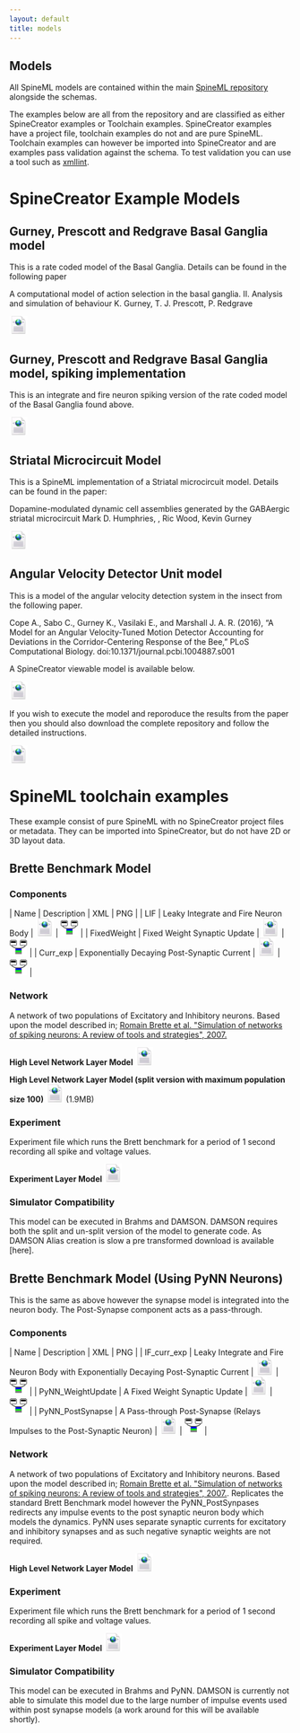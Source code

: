 ```yaml
---
layout: default
title: models
---
```


Models
-----

All SpineML models are contained within the main [SpineML repository](https://github.com/SpineML/spineml) alongside the schemas.

The examples below are all from the repository and are classified as either SpineCreator examples or Toolchain examples. SpineCreator examples have a project file, toolchain examples do not and are pure SpineML. Toolchain examples can however be imported into SpineCreator and are examples pass validation against the schema. To test validation you can use a tool such as [xmllint](http://xmlsoft.org/xmllint.html).

# SpineCreator Example Models

## Gurney, Prescott and Redgrave Basal Ganglia model

This is a rate coded model of the Basal Ganglia. Details can be found in the following paper 

A computational model of action selection in the basal ganglia. II. Analysis and simulation of behaviour K. Gurney, T. J. Prescott, P. Redgrave

[![Link to SpineML Model](/public/images/Xml_icon.png)](https://github.com/SpineML/spineml/tree/master/examples/Basal%20Ganglia%20Rate%20Coded)

## Gurney, Prescott and Redgrave Basal Ganglia model, spiking implementation

This is an integrate and fire neuron spiking version of the rate coded model of the Basal Ganglia found above.

[![Link to SpineML Model](/public/images/Xml_icon.png)](https://github.com/SpineML/spineml/tree/master/examples/Basal%20Ganglia%20Spiking)

## Striatal Microcircuit Model

This is a SpineML implementation of a Striatal microcircuit model. Details can be found in the paper:

Dopamine-modulated dynamic cell assemblies generated by the GABAergic striatal microcircuit Mark D. Humphries, , Ric Wood, Kevin Gurney

[![Link to SpineML Model](/public/images/Xml_icon.png)](https://github.com/SpineML/spineml/tree/master/examples/Striatal%20Model)

## Angular Velocity Detector Unit model

This is a model of the angular velocity detection system in the insect from the following paper. 

Cope A., Sabo C., Gurney K., Vasilaki E., and Marshall J. A. R. (2016), “A Model for an Angular Velocity-Tuned Motion Detector Accounting for Deviations in the Corridor-Centering Response of the Bee,” PLoS Computational Biology. doi:10.1371/journal.pcbi.1004887.s001

A SpineCreator viewable model is available below.

[![Link to SpineML Model](/public/images/Xml_icon.png)](https://github.com/SpineML/spineml/tree/master/examples/Angular%20Detector%20Velocity%20Unit)

If you wish to execute the model and reporoduce the results from the paper then you should also download the complete repository and follow the detailed instructions.

[![Link to SpineML Model](/public/images/Xml_icon.png)](https://github.com/ajc158/HoneyBee-Angular-Velocity-Detection)

# SpineML toolchain examples

These example consist of pure SpineML with no SpineCreator project files or metadata. They can be imported into SpineCreator, but do not have 2D or 3D layout data.

## Brette Benchmark Model

### Components

| Name | Description | XML | PNG |
| LIF | Leaky Integrate and Fire Neuron Body | [![/public/images/Xml_icon.png](/public/images/Xml_icon.png)](https://github.com/SpineML/spineml/blob/master/examples/Brette%20Benchmark/LIF.xml) | [![Png icon.png](/public/images/Png_icon.png)](https://github.com/SpineML/spineml/blob/master/examples/Brette%20Benchmark/LIF.png) |
| FixedWeight | Fixed Weight Synaptic Update | [![/public/images/Xml_icon.png](/public/images/Xml_icon.png)](https://github.com/SpineML/spineml/blob/master/examples/Brette%20Benchmark/FixedWeight.xml) | [![Png icon.png](/public/images/Png_icon.png)](https://github.com/SpineML/spineml/blob/master/examples/Brette%20Benchmark/FixedWeight.png) |
| Curr_exp | Exponentially Decaying Post-Synaptic Current | [![/public/images/Xml_icon.png](/public/images/Xml_icon.png)](https://github.com/SpineML/spineml/blob/master/examples/Brette%20Benchmark/Curr_exp.xml) | [![Png icon.png](/public/images/Png_icon.png)](https://github.com/SpineML/spineml/blob/master/examples/Brette%20Benchmark/Curr_exp.png) |

### Network

A network of two populations of Excitatory and Inhibitory neurons. Based upon the model described in; [Romain Brette et al. "Simulation of networks of spiking neurons: A review of tools and strategies", 2007.](http://www.ncbi.nlm.nih.gov/pubmed/17629781)

**High Level Network Layer Model** [![/public/images/Xml_icon.png](/public/images/Xml_icon.png)](http://bimpa.group.shef.ac.uk/SpineML/models/network/Brette_Benchmark.xml)

**High Level Network Layer Model (split version with maximum population size 100)** [![/public/images/Xml_icon.png](/public/images/Xml_icon.png)](http://bimpa.group.shef.ac.uk/SpineML/models/network/split_Brette_Benchmark.xml) (1.9MB)

### Experiment

Experiment file which runs the Brett benchmark for a period of 1 second recording all spike and voltage values.

**Experiment Layer Model** [![/public/images/Xml_icon.png](/public/images/Xml_icon.png)](http://bimpa.group.shef.ac.uk/SpineML/models/experiment/brette/experiment.xml)

### Simulator Compatibility

This model can be executed in Brahms and DAMSON. DAMSON requires both the split and un-split version of the model to generate code. As DAMSON Alias creation is slow a pre transformed download is available [here].

## Brette Benchmark Model (Using PyNN Neurons)

This is the same as above however the synapse model is integrated into the neuron body. The Post-Synapse component acts as a pass-through.

### Components

| Name | Description | XML | PNG |
| IF_curr_exp | Leaky Integrate and Fire Neuron Body with Exponentially Decaying Post-Synaptic Current | [![/public/images/Xml_icon.png](/public/images/Xml_icon.png)](http://bimpa.group.shef.ac.uk/SpineML/models/component/IF_curr_exp.xml) | [![Png icon.png](/public/images/Png_icon.png)](http://bimpa.group.shef.ac.uk/SpineML/models/component/IF_curr_exp.png) |
| PyNN_WeightUpdate | A Fixed Weight Synaptic Update | [![/public/images/Xml_icon.png](/public/images/Xml_icon.png)](http://bimpa.group.shef.ac.uk/SpineML/models/component/PyNN_WeightUpdate.xml) | [![Png icon.png](/public/images/Png_icon.png)](http://bimpa.group.shef.ac.uk/SpineML/models/component/PyNN_WeightUpdate.png) |
| PyNN_PostSynapse | A Pass-through Post-Synapse (Relays Impulses to the Post-Synaptic Neuron) | [![/public/images/Xml_icon.png](/public/images/Xml_icon.png)](http://bimpa.group.shef.ac.uk/SpineML/models/component/PyNN_PostSynapse.xml) | [![Png icon.png](/public/images/Png_icon.png)](http://bimpa.group.shef.ac.uk/SpineML/models/component/PyNN_PostSynapse.png) |

### Network

A network of two populations of Excitatory and Inhibitory neurons. Based upon the model described in; [Romain Brette et al. "Simulation of networks of spiking neurons: A review of tools and strategies", 2007.](http://www.ncbi.nlm.nih.gov/pubmed/17629781). Replicates the standard Brett Benchmark model however the PyNN_PostSynpases redirects any impulse events to the post synaptic neuron body which models the dynamics. PyNN uses separate synaptic currents for excitatory and inhibitory synapses and as such negative synaptic weights are not required.

**High Level Network Layer Model** [![/public/images/Xml_icon.png](/public/images/Xml_icon.png)](http://bimpa.group.shef.ac.uk/SpineML/models/network/PyNN_Brette_Benchmark.xml)

### Experiment

Experiment file which runs the Brett benchmark for a period of 1 second recording all spike and voltage values.

**Experiment Layer Model** [![/public/images/Xml_icon.png](/public/images/Xml_icon.png)](http://bimpa.group.shef.ac.uk/SpineML/models/experiment/brette_pynn/experiment.xml)

### Simulator Compatibility

This model can be executed in Brahms and PyNN. DAMSON is currently not able to simulate this model due to the large number of impulse events used within post synapse models (a work around for this will be available shortly).

